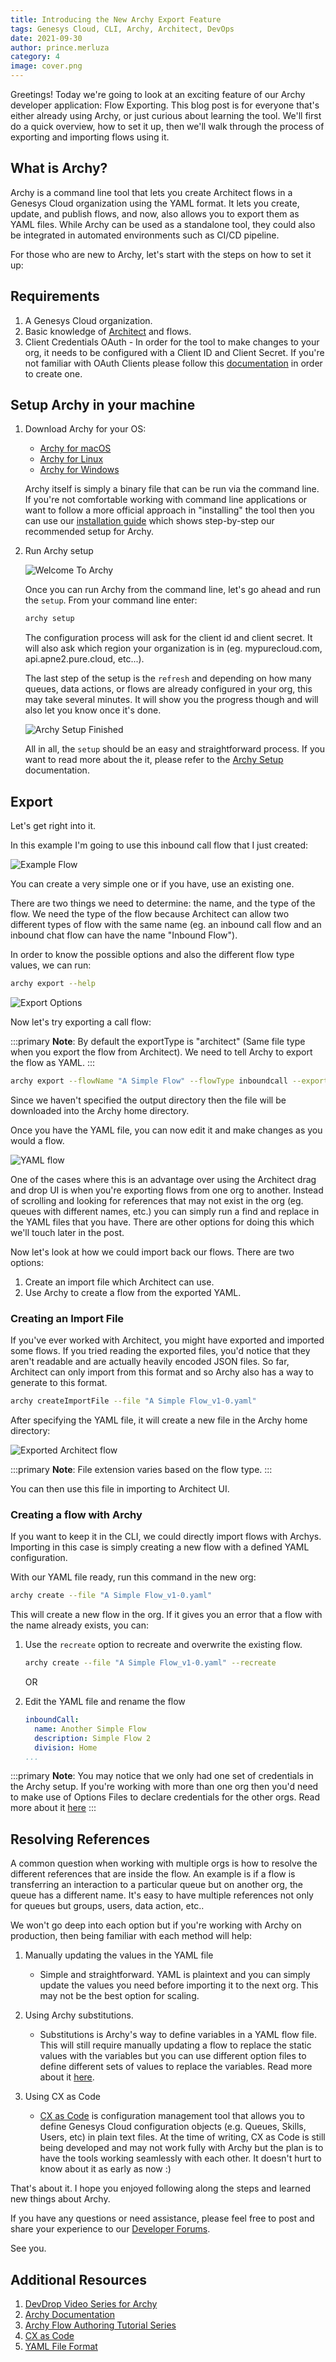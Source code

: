 ```yaml
---
title: Introducing the New Archy Export Feature
tags: Genesys Cloud, CLI, Archy, Architect, DevOps
date: 2021-09-30
author: prince.merluza
category: 4
image: cover.png
---
```


Greetings! Today we're going to look at an exciting feature of our Archy developer application: Flow Exporting. This blog post is for everyone that's either already using Archy, or just curious about learning the tool. We'll first do a quick overview, how to set it up, then we'll walk through the process of exporting and importing flows using it.

## What is Archy?

Archy is a command line tool that lets you create Architect flows in a Genesys Cloud organization using the YAML format. It lets you create, update, and publish flows, and now, also allows you to export them as YAML files. While Archy can be used as a standalone tool, they could also be integrated in automated environments such as CI/CD pipeline.

For those who are new to Archy, let's start with the steps on how to set it up:

## Requirements

1. A Genesys Cloud organization.
2. Basic knowledge of [Architect](https://help.mypurecloud.com/articles/architect-overview/) and flows.
3. Client Credentials OAuth - In order for the tool to make changes to your org, it needs to be configured with a Client ID and Client Secret. If you're not familiar with OAuth Clients please follow this [documentation](https://help.mypurecloud.com/articles/create-an-oauth-client/) in order to create one.

## Setup Archy in your machine

1. Download Archy for your OS:
   - [Archy for macOS](https://sdk-cdn.mypurecloud.com/archy/latest/archy-macos.zip)
   - [Archy for Linux](https://sdk-cdn.mypurecloud.com/archy/latest/archy-linux.zip)
   - [Archy for Windows](https://sdk-cdn.mypurecloud.com/archy/latest/archy-win.zip)

    Archy itself is simply a binary file that can be run via the command line. If you're not comfortable working with command line applications or want to follow a more official approach in "installing" the tool then you can use our [installation guide](/devapps/archy/install) which shows step-by-step our recommended setup for Archy.

2. Run Archy setup

    ![Welcome To Archy](welcome_to_archy.png)

    Once you can run Archy from the command line, let's go ahead and run the `setup`. From your command line enter:

    ```bash
    archy setup
    ```

    The configuration process will ask for the client id and client secret. It will also ask which region your organization is in (eg. mypurecloud.com, api.apne2.pure.cloud, etc...).

    The last step of the setup is the `refresh` and depending on how many queues, data actions, or flows are already configured in your org, this may take several minutes. It will show you the progress though and will also let you know once it's done.

    ![Archy Setup Finished](archy_setup_finish.png)

    All in all, the `setup` should be an easy and straightforward process. If you want to read more about the it, please refer to the [Archy Setup](/devapps/archy/setup) documentation.

## Export

Let's get right into it.

In this example I'm going to use this inbound call flow that I just created:

![Example Flow](architect_flow.png)

You can create a very simple one or if you have, use an existing one.

There are two things we need to determine: the name, and the type of the flow. We need the type of the flow because Architect can allow two different types of flow with the same name (eg. an inbound call flow and an inbound chat flow can have the name "Inbound Flow").

In order to know the possible options and also the different flow type values, we can run:

```bash
archy export --help
```

![Export Options](export_options.png)

Now let's try exporting a call flow:

:::primary
**Note**: By default the exportType is "architect" (Same file type when you export the flow from Architect). We need to tell Archy to export the flow as YAML.
:::

```bash
archy export --flowName "A Simple Flow" --flowType inboundcall --exportType yaml
```

Since we haven't specified the output directory then the file will be downloaded into the Archy home directory.

Once you have the YAML file, you can now edit it and make changes as you would a flow.

![YAML flow](sample_yaml_flow.png)

One of the cases where this is an advantage over using the Architect drag and drop UI is when you're exporting flows from one org to another. Instead of scrolling and looking for references that may not exist in the org (eg. queues with different names, etc.) you can simply run a find and replace in the YAML files that you have. There are other options for doing this which we'll touch later in the post.

Now let's look at how we could import back our flows. There are two options:

1. Create an import file which Architect can use.
2. Use Archy to create a flow from the exported YAML.

### Creating an Import File

If you've ever worked with Architect, you might have exported and imported some flows. If you tried reading the exported files, you'd notice that they aren't readable and are actually heavily encoded JSON files. So far, Architect can only import from this format and so Archy also has a way to generate to this format.

```bash
archy createImportFile --file "A Simple Flow_v1-0.yaml"
```

After specifying the YAML file, it will create a new file in the Archy home directory:

![Exported Architect flow](exported_architect_flow.png)

:::primary
**Note**: File extension varies based on the flow type.
:::

You can then use this file in importing to Architect UI.

### Creating a flow with Archy

If you want to keep it in the CLI, we could directly import flows with Archys. Importing in this case is simply creating a new flow with a defined YAML configuration.

With our YAML file ready, run this command in the new org:

```bash
archy create --file "A Simple Flow_v1-0.yaml"
```

This will create a new flow in the org. If it gives you an error that a flow with the name already exists, you can:

1. Use the `recreate` option to recreate and overwrite the existing flow.

    ```bash
    archy create --file "A Simple Flow_v1-0.yaml" --recreate
    ```

    OR

2. Edit the YAML file and rename the flow

    ```YAML
    inboundCall:
      name: Another Simple Flow
      description: Simple Flow 2
      division: Home
    ...
    ```

:::primary
**Note**: You may notice that we only had one set of credentials in the Archy setup. If you're working with more than one org then you'd need to make use of Options Files to declare credentials for the other orgs. Read more about it [here](/devapps/archy/commandOverview#parameter-values-and-the-options-file)
:::

## Resolving References

A common question when working with multiple orgs is how to resolve the different references that are inside the flow. An example is if a flow is transferring an interaction to a particular queue but on another org, the queue has a different name. It's easy to have multiple references not only for queues but groups, users, data action, etc..

We won't go deep into each option but if you're working with Archy on production, then being familiar with each method will help:

1. Manually updating the values in the YAML file
   - Simple and straightforward. YAML is plaintext and you can simply update the values you need before importing it to the next org. This may not be the best option for scaling.

2. Using Archy substitutions.
   - Substitutions is Archy's way to define variables in a YAML flow file. This will still require manually updating a flow to replace the static values with the variables but you can use different option files to define different sets of values to replace the variables. Read more about it [here](/devapps/archy/flowAuthoring/lesson_07_substitutions).

3. Using CX as Code
   - [CX as Code](/blog/2021-04-16-cx-as-code/) is configuration management tool that allows you to define Genesys Cloud configuration objects (e.g. Queues, Skills, Users, etc) in plain text files. At the time of writing, CX as Code is still being developed and may not work fully with Archy but the plan is to have the tools working seamlessly with each other. It doesn't hurt to know about it as early as now :)

That's about it. I hope you enjoyed following along the steps and learned new things about Archy.

If you have any questions or need assistance, please feel free to post and share your experience to our [Developer Forums](/forum/).

See you.

## Additional Resources

1. [DevDrop Video Series for Archy](https://www.youtube.com/watch?v=3NwGJ9X1O0s)
2. [Archy Documentation](/devapps/archy/)
3. [Archy Flow Authoring Tutorial Series](/devapps/archy/flowAuthoring/)
4. [CX as Code](/api/rest/CX-as-Code/)
5. [YAML File Format](https://en.wikipedia.org/wiki/YAML)
